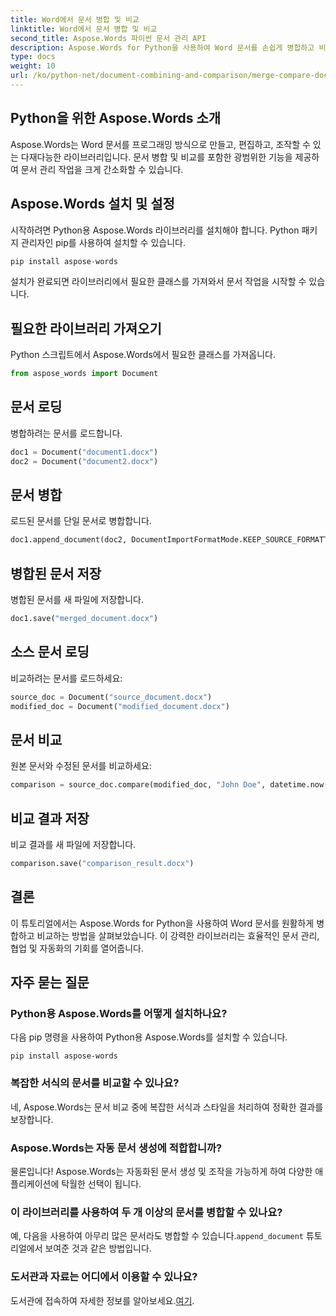 ```yaml
---
title: Word에서 문서 병합 및 비교
linktitle: Word에서 문서 병합 및 비교
second_title: Aspose.Words 파이썬 문서 관리 API
description: Aspose.Words for Python을 사용하여 Word 문서를 손쉽게 병합하고 비교하세요. 문서를 조작하고, 차이점을 강조하고, 작업을 자동화하는 방법을 알아보세요.
type: docs
weight: 10
url: /ko/python-net/document-combining-and-comparison/merge-compare-documents/
---
```


## Python을 위한 Aspose.Words 소개

Aspose.Words는 Word 문서를 프로그래밍 방식으로 만들고, 편집하고, 조작할 수 있는 다재다능한 라이브러리입니다. 문서 병합 및 비교를 포함한 광범위한 기능을 제공하여 문서 관리 작업을 크게 간소화할 수 있습니다.

## Aspose.Words 설치 및 설정

시작하려면 Python용 Aspose.Words 라이브러리를 설치해야 합니다. Python 패키지 관리자인 pip를 사용하여 설치할 수 있습니다.

```python
pip install aspose-words
```

설치가 완료되면 라이브러리에서 필요한 클래스를 가져와서 문서 작업을 시작할 수 있습니다.

## 필요한 라이브러리 가져오기

Python 스크립트에서 Aspose.Words에서 필요한 클래스를 가져옵니다.

```python
from aspose_words import Document
```

## 문서 로딩

병합하려는 문서를 로드합니다.

```python
doc1 = Document("document1.docx")
doc2 = Document("document2.docx")
```

## 문서 병합

로드된 문서를 단일 문서로 병합합니다.

```python
doc1.append_document(doc2, DocumentImportFormatMode.KEEP_SOURCE_FORMATTING)
```

## 병합된 문서 저장

병합된 문서를 새 파일에 저장합니다.

```python
doc1.save("merged_document.docx")
```

## 소스 문서 로딩

비교하려는 문서를 로드하세요:

```python
source_doc = Document("source_document.docx")
modified_doc = Document("modified_document.docx")
```

## 문서 비교

원본 문서와 수정된 문서를 비교하세요:

```python
comparison = source_doc.compare(modified_doc, "John Doe", datetime.now())
```

## 비교 결과 저장

비교 결과를 새 파일에 저장합니다.

```python
comparison.save("comparison_result.docx")
```

## 결론

이 튜토리얼에서는 Aspose.Words for Python을 사용하여 Word 문서를 원활하게 병합하고 비교하는 방법을 살펴보았습니다. 이 강력한 라이브러리는 효율적인 문서 관리, 협업 및 자동화의 기회를 열어줍니다.

## 자주 묻는 질문

### Python용 Aspose.Words를 어떻게 설치하나요?

다음 pip 명령을 사용하여 Python용 Aspose.Words를 설치할 수 있습니다.
```
pip install aspose-words
```

### 복잡한 서식의 문서를 비교할 수 있나요?

네, Aspose.Words는 문서 비교 중에 복잡한 서식과 스타일을 처리하여 정확한 결과를 보장합니다.

### Aspose.Words는 자동 문서 생성에 적합합니까?

물론입니다! Aspose.Words는 자동화된 문서 생성 및 조작을 가능하게 하여 다양한 애플리케이션에 탁월한 선택이 됩니다.

### 이 라이브러리를 사용하여 두 개 이상의 문서를 병합할 수 있나요?

예, 다음을 사용하여 아무리 많은 문서라도 병합할 수 있습니다.`append_document` 튜토리얼에서 보여준 것과 같은 방법입니다.

### 도서관과 자료는 어디에서 이용할 수 있나요?

 도서관에 접속하여 자세한 정보를 알아보세요.[여기](https://releases.aspose.com/words/python/).
